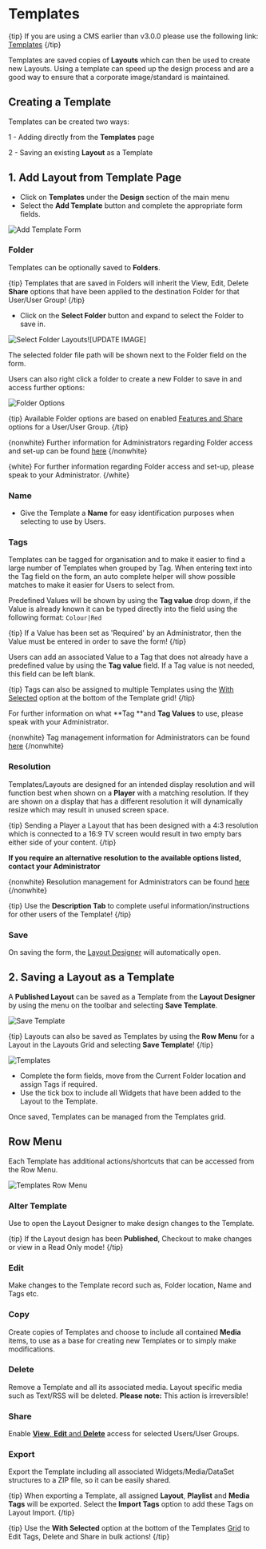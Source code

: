 <!--toc=layouts-->

# Templates

{tip}
If  you are using a CMS earlier than v3.0.0 please use the following link: [Templates](layouts_templates_2.html)
{/tip}

Templates are saved copies of **Layouts** which can then be used to create new Layouts. Using a template can speed up the design process and are a good way to ensure that a corporate image/standard is maintained. 

## Creating a Template

Templates can be created two ways:

1 - Adding directly from the **Templates** page

2 - Saving an existing **Layout** as a Template

## 1. Add Layout from Template Page

- Click on **Templates** under the **Design** section of the main menu
- Select the **Add Template** button and complete the appropriate form fields.


![Add Template Form](img/v3_layouts_add_template_form.png)

### Folder

Templates can be optionally saved to **Folders**.

{tip}
Templates that are saved in Folders will inherit the View, Edit, Delete **Share** options that have been applied to the destination Folder for that User/User Group!
{/tip}

- Click on the **Select Folder** button and expand to select the Folder to save in.


![Select Folder Layouts](img/v3_layouts_folder.png)![UPDATE IMAGE]

The selected folder file path will be shown next to the Folder field on the form. 

Users can also right click a folder to create a new Folder to save in and access further options:

![Folder Options](img/v3_layouts_campaign_folder_options.png)

{tip}
Available Folder options are based on enabled [Features and Share](users_features_and_sharing.html) options for a User/User Group.
{/tip}

{nonwhite}
Further information for Administrators regarding Folder access and set-up can be found [here](https://xibo.org.uk/docs/setup/folders-administration)
{/nonwhite}

{white}
For further information regarding Folder access and set-up, please speak to your Administrator.
{/white}

### Name

- Give the Template a **Name** for easy identification purposes when selecting to use by Users.


### Tags

Templates can be tagged for organisation and to make it easier to find a large number of Templates when grouped by Tag.  When entering text into the Tag field on the form, an auto complete helper will show possible matches to make it easier for Users to select from.

Predefined  Values will be shown by using the **Tag value** drop down, if the Value is already known it can be typed directly into the field using the following format: `Colour|Red`

{tip}
If a Value has been set as 'Required' by an Administrator, then the Value must be entered in order to save the form!
{/tip}

Users can add an associated Value to a Tag that does not already have a predefined value by using the **Tag value** field. If a Tag value is not needed, this field can be left blank.

{tip}
Tags can also be assigned to multiple Templates using the [With Selected](https://xibo.org.uk/manual/en/tour_grids.html#multi-select) option at the bottom of the Template grid!
{/tip}

For further information on what **Tag **and **Tag Values** to use, please speak with your Administrator.

{nonwhite}
Tag management information for Administrators can be found [here](https://xibo.org.uk/docs/setup/tags-adding-editing-assigning)
{/nonwhite}

### Resolution

Templates/Layouts are designed for an intended display resolution and will function best when shown on a **Player** with a matching resolution. If they are shown on a display that has a different resolution it will dynamically resize which may result in unused screen space.  

{tip}
Sending a Player a Layout that has been designed with a 4:3 resolution which is connected to a 16:9 TV screen would result in two empty bars either side of your content. 
{/tip}

**If you require an alternative resolution to the available options listed, contact your Administrator**

{nonwhite}
Resolution management for Administrators can be found [here](https://xibo.org.uk/docs/setup/resolutions-administration)
{/nonwhite}

{tip}
Use the **Description Tab** to complete useful information/instructions for other users of the Template!
{/tip}

### Save

On saving the form, the [Layout Designer](layouts_designer.html) will automatically open.

## 2. Saving a Layout as a Template

A **Published Layout** can be saved as a Template from the **Layout Designer** by using the menu on the toolbar and selecting **Save Template**.

![Save Template](img/v3_layouts_save_template.png)

{tip}
Layouts can also be saved as Templates by using the **Row Menu** for a Layout in the Layouts Grid and selecting **Save Template**!
{/tip}

![Templates](img/v3_layouts_templates_save.png)

- Complete the form fields, move from the Current Folder location and assign Tags if required.
- Use the tick box to include all Widgets  that have been added to the Layout to the Template.

Once saved, Templates can be managed from the Templates grid.

## Row Menu

Each Template has additional actions/shortcuts that can be accessed from the Row Menu.

![Templates Row Menu](img/v3_layouts_templates_row_menu.png)

### Alter Template

Use to open the Layout Designer to make design changes to the Template.

{tip}
If the Layout design has been **Published**, Checkout to make changes or view in a Read Only mode!
{/tip}

### Edit

Make changes to the Template record such as, Folder location, Name and Tags etc. 

### Copy

Create copies of Templates and choose to include all contained **Media** items, to use as a base for creating new Templates or to simply make modifications. 

### Delete

Remove a Template and all its associated media. Layout specific media such as Text/RSS will be deleted. **Please note:** This action is irreversible!

### Share

Enable [**View**, **Edit** and **Delete**](users_features_and_sharing.html) access for selected Users/User Groups.

### Export

Export the Template including all associated Widgets/Media/DataSet structures to a ZIP file, so it can be easily shared. 

{tip}
When exporting a Template, all assigned **Layout**, **Playlist** and **Media Tags** will be exported. Select the **Import Tags** option to add these Tags on Layout Import.
{/tip}

{tip}
Use the **With Selected** option at the bottom of the Templates [Grid](tour_grids.html) to Edit Tags, Delete and Share in bulk actions!
{/tip}







